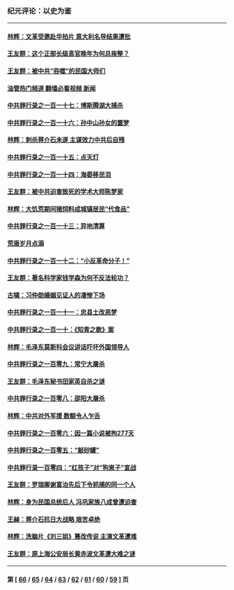### 纪元评论：以史为鉴
---
#### [林辉：文革受邀赴华拍片 意大利名导结果遭批](../../pages/nsc1028/n13945883.md?03100330) 
#### [王友群：这个正部长级高官晚年为何总挨整？](../../pages/nsc1028/n13943816.md?03100330) 
#### [王友群：被中共“吞噬”的民国大师们](../../pages/nsc1028/n13942620.md?03100330) 
#### [油管热门频道 翻墙必看视频 新闻](ok?03100330)
#### [中共罪行录之一百一十七：博斯腾湖大捕杀](../../pages/nsc1028/n13939864.md?03100330) 
#### [中共罪行录之一百一十六：孙中山孙女的噩梦](../../pages/nsc1028/n13937214.md?03100330) 
#### [林辉：刺杀蒋介石未遂 主谋效力中共后自残](../../pages/nsc1028/n13935457.md?03100330) 
#### [中共罪行录之一百一十五：点天灯](../../pages/nsc1028/n13935336.md?03100330) 
#### [中共罪行录之一百一十四：海晏移民泪](../../pages/nsc1028/n13934634.md?03100330) 
#### [王友群：被中共迫害致死的学术大师陈梦家](../../pages/nsc1028/n13932885.md?03100330) 
#### [林辉：大饥荒期间猪饲料成城镇居民“代食品”](../../pages/nsc1028/n13933558.md?03100330) 
#### [中共罪行录之一百一十三：异地清算](../../pages/nsc1028/n13930716.md?03100330) 
#### [荒唐岁月点滴](../../pages/nsc1028/n13931451.md?03100330) 
#### [中共罪行录之一百一十二：“小反革命分子！”](../../pages/nsc1028/n13926295.md?03100330) 
#### [王友群：著名科学家钱学森为何不反法轮功？](../../pages/nsc1028/n13923607.md?03100330) 
#### [古啸：习仲勋婚姻见证人的凄惨下场](../../pages/nsc1028/n13923826.md?03100330) 
#### [中共罪行录之一百一十一：忠县土改恶梦](../../pages/nsc1028/n13923119.md?03100330) 
#### [中共罪行录之一百一十：《知青之歌》案](../../pages/nsc1028/n13920732.md?03100330) 
#### [林辉：毛泽东莫斯科会议讲话吓坏外国领导人](../../pages/nsc1028/n13917931.md?03100330) 
#### [中共罪行录之一百零九：常宁大屠杀](../../pages/nsc1028/n13917366.md?03100330) 
#### [王友群：毛泽东秘书田家英自杀之谜](../../pages/nsc1028/n13916918.md?03100330) 
#### [中共罪行录之一百零八：邵阳大屠杀](../../pages/nsc1028/n13916622.md?03100330) 
#### [林辉：中共对外军援 数额令人乍舌](../../pages/nsc1028/n13914615.md?03100330) 
#### [中共罪行录之一百零六：因一篇小说被拘277天](../../pages/nsc1028/n13913548.md?03100330) 
#### [中共罪行录之一百零五：“敲砂罐”](../../pages/nsc1028/n13912910.md?03100330) 
#### [中共罪行录一百零四：“红孩子”对“狗崽子”宣战](../../pages/nsc1028/n13908811.md?03100330) 
#### [王友群：罗瑞卿谢富治先后下令抓捕的同一个人](../../pages/nsc1028/n13907857.md?03100330) 
#### [林辉：身为民国总统后人 冯巩家族八成曾遭迫害](../../pages/nsc1028/n13907756.md?03100330) 
#### [王赫：蒋介石抗日大战略 艰苦卓绝](../../pages/nsc1028/n13904249.md?03100330) 
#### [林辉：洗脑片《刘三姐》篡改传说 主演文革遭难](../../pages/nsc1028/n13899238.md?03100330) 
#### [王友群：原上海公安局长黄赤波文革遭大难之谜](../../pages/nsc1028/n13898139.md?03100330) 

---
#### 第 [ [66](./66.md?03100330) / [65](./65.md?03100330) / [64](./64.md?03100330) / [63](./63.md?03100330) / [62](./62.md?03100330) / [61](./61.md?03100330) / [60](./60.md?03100330) / [59](./59.md?03100330) ] 页
